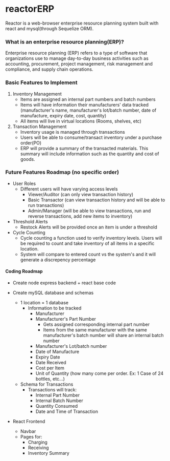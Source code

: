 # reactorERP
Reactor is a web-browser enterprise resource planning system built with react and mysql(through Sequelize ORM). 

### What is an enterprise resource planning(ERP)?
Enterprise resource planning (ERP) refers to a type of software that organizations use to manage day-to-day business activities such as accounting, procurement, project management, risk management and compliance, and supply chain operations.

### Basic Features to Implement
1. Inventory Management 
    - Items are assigned an internal part numbers and batch numbers
    - Items will have information their manufacturers' data tracked (manufacturer's name, manufacturer's lot/batch number, date of manufacture, expiry date, cost, quantity) 
    - All items will live in virtual locations (Rooms, shelves, etc)
2. Transaction Management
    - Inventory usage is managed through transactions
    - Users will be able to consume/transact inventory under a purchase order(PO)
    - ERP will provide a summary of the transacted materials. This summary will include information such as the quantity and cost of goods.

### Future Features Roadmap (no specific order)
- User Roles
    - Different users will have varying access levels
        - Viewer/Auditor (can only view transaction history)
        - Basic Transactor (can view transaction history and will be able to run transactions)
        - Admin/Manager (will be able to view transactions, run and reverse transactions, add new items to inventory)
- Threshold Alerts
    - Restock Alerts will be provided once an item is under a threshold
- Cycle Counting
    - Cycle counting a function used to verify inventory levels. Users will be required to count and take inventory of all items in a specific location.
    - System will compare to entered count vs the system's and it will generate a discrepency percentage

#### Coding Roadmap
- Create node express backend + react base code
- Create mySQL database and schemas
    - 1 location = 1 database
        - Information to be tracked
            - Manufacturer
            - Manufacturer's Part Number
                - Gets assigned corresponding internal part number
                - Items from the same manufacturer with the same manufacturer's batch number will share an internal batch number
            - Manufacturer's Lot/batch number
            - Date of Manufacture
            - Expiry Date
            - Date Received
            - Cost per Item
            - Unit of Quantity (how many come per order. Ex: 1 Case of 24 bottles, etc...)
    - Schema for Transactions
        - Transactions will track:
            - Internal Part Number
            - Internal Batch Number
            - Quantity Consumed
            - Date and Time of Transaction 

- React Frontend
    - Navbar
    - Pages for:
        - Charging
        - Receiving
        - Inventory Summary